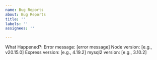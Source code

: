 ```yaml
---
name: Bug Reports
about: Bug Reports
title: ''
labels: ''
assignees: ''

---
```


What Happened?: 
Error message: [error message]
Node version: [e.g., v20.15.0]
Express version: [e.g., 4.19.2]
mysql2 version: [e.g., 3.10.2]
